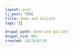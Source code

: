 ```yaml
--- 
layout: post
lj_post: TRUE
title: Domo and Goliath
tags: []

drupal_path: domo-and-goliath
drupal_nid: 992
created: 1027626720
---
```

<img src="/files/lj-photos/domo_and_goliath.jpg" alt="" align="bottom">
